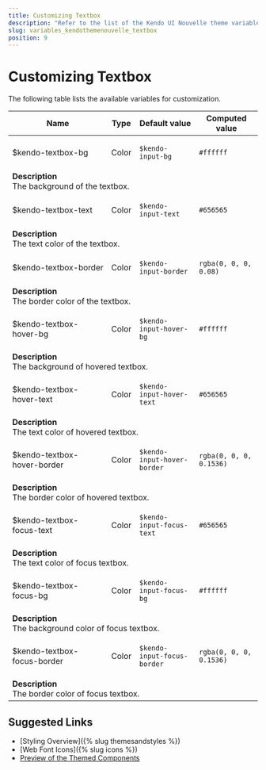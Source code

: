 ```yaml
---
title: Customizing Textbox
description: "Refer to the list of the Kendo UI Nouvelle theme variables available for customization."
slug: variables_kendothemenouvelle_textbox
position: 9
---
```


# Customizing Textbox

The following table lists the available variables for customization.

<table class="theme-variables">
    <colgroup>
    <col style="width: 200px; white-space:nowrap;" />
    <col />
    <col />
    <col />
</colgroup>
<thead>
    <tr>
        <th>Name</th>
        <th>Type</th>
        <th>Default value</th>
        <th>Computed value</th>
    </tr>
</thead>
<tbody>
        <tr>
    <td>$kendo-textbox-bg</td>
    <td>Color</td>
<td>

`$kendo-input-bg`

</td>
<td>

<span class="color-preview" style="background-color: #ffffff"></span>

`#ffffff`

</td>
</tr>
<tr>
    <td colspan="4" class="theme-variables-description-container"><div><b>Description</b><div class="theme-variables-description">The background of the textbox.</div></div>
    </td>
</tr>
<tr>
    <td>$kendo-textbox-text</td>
    <td>Color</td>
<td>

`$kendo-input-text`

</td>
<td>

<span class="color-preview" style="background-color: #656565"></span>

`#656565`

</td>
</tr>
<tr>
    <td colspan="4" class="theme-variables-description-container"><div><b>Description</b><div class="theme-variables-description">The text color of the textbox.</div></div>
    </td>
</tr>
<tr>
    <td>$kendo-textbox-border</td>
    <td>Color</td>
<td>

`$kendo-input-border`

</td>
<td>

<span class="color-preview" style="background-color: rgba(0, 0, 0, 0.08)"></span>

`rgba(0, 0, 0, 0.08)`

</td>
</tr>
<tr>
    <td colspan="4" class="theme-variables-description-container"><div><b>Description</b><div class="theme-variables-description">The border color of the textbox.</div></div>
    </td>
</tr>
<tr>
    <td>$kendo-textbox-hover-bg</td>
    <td>Color</td>
<td>

`$kendo-input-hover-bg`

</td>
<td>

<span class="color-preview" style="background-color: #ffffff"></span>

`#ffffff`

</td>
</tr>
<tr>
    <td colspan="4" class="theme-variables-description-container"><div><b>Description</b><div class="theme-variables-description">The background of hovered textbox.</div></div>
    </td>
</tr>
<tr>
    <td>$kendo-textbox-hover-text</td>
    <td>Color</td>
<td>

`$kendo-input-hover-text`

</td>
<td>

<span class="color-preview" style="background-color: #656565"></span>

`#656565`

</td>
</tr>
<tr>
    <td colspan="4" class="theme-variables-description-container"><div><b>Description</b><div class="theme-variables-description">The text color of hovered textbox.</div></div>
    </td>
</tr>
<tr>
    <td>$kendo-textbox-hover-border</td>
    <td>Color</td>
<td>

`$kendo-input-hover-border`

</td>
<td>

<span class="color-preview" style="background-color: rgba(0, 0, 0, 0.1536)"></span>

`rgba(0, 0, 0, 0.1536)`

</td>
</tr>
<tr>
    <td colspan="4" class="theme-variables-description-container"><div><b>Description</b><div class="theme-variables-description">The border color of hovered textbox.</div></div>
    </td>
</tr>
<tr>
    <td>$kendo-textbox-focus-text</td>
    <td>Color</td>
<td>

`$kendo-input-focus-text`

</td>
<td>

<span class="color-preview" style="background-color: #656565"></span>

`#656565`

</td>
</tr>
<tr>
    <td colspan="4" class="theme-variables-description-container"><div><b>Description</b><div class="theme-variables-description">The text color of focus textbox.</div></div>
    </td>
</tr>
<tr>
    <td>$kendo-textbox-focus-bg</td>
    <td>Color</td>
<td>

`$kendo-input-focus-bg`

</td>
<td>

<span class="color-preview" style="background-color: #ffffff"></span>

`#ffffff`

</td>
</tr>
<tr>
    <td colspan="4" class="theme-variables-description-container"><div><b>Description</b><div class="theme-variables-description">The background color of focus textbox.</div></div>
    </td>
</tr>
<tr>
    <td>$kendo-textbox-focus-border</td>
    <td>Color</td>
<td>

`$kendo-input-focus-border`

</td>
<td>

<span class="color-preview" style="background-color: rgba(0, 0, 0, 0.1536)"></span>

`rgba(0, 0, 0, 0.1536)`

</td>
</tr>
<tr>
    <td colspan="4" class="theme-variables-description-container"><div><b>Description</b><div class="theme-variables-description">The border color of focus textbox.</div></div>
    </td>
</tr>
</tbody>
</table>

## Suggested Links

* [Styling Overview]({% slug themesandstyles %})
* [Web Font Icons]({% slug icons %})
* [Preview of the Themed Components](../)

